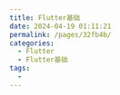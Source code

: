 ```yaml
---
title: Flutter基础
date: 2024-04-19 01:11:21
permalink: /pages/32fb4b/
categories:
  - Flutter
  - Flutter基础
tags:
  - 
---
```

